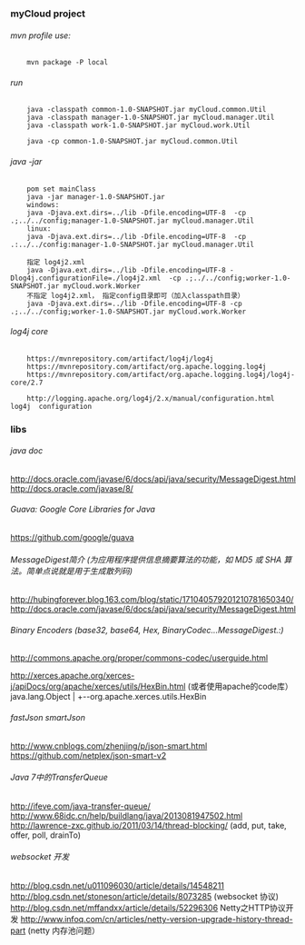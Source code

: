 ### myCloud project

###### mvn profile use:
        mvn package -P local
###### run
        java -classpath common-1.0-SNAPSHOT.jar myCloud.common.Util
        java -classpath manager-1.0-SNAPSHOT.jar myCloud.manager.Util
        java -classpath work-1.0-SNAPSHOT.jar myCloud.work.Util

        java -cp common-1.0-SNAPSHOT.jar myCloud.common.Util
###### java -jar
        pom set mainClass
        java -jar manager-1.0-SNAPSHOT.jar
        windows:
        java -Djava.ext.dirs=../lib -Dfile.encoding=UTF-8  -cp .;../../config;manager-1.0-SNAPSHOT.jar myCloud.manager.Util
        linux:
        java -Djava.ext.dirs=../lib -Dfile.encoding=UTF-8  -cp .:../../config:manager-1.0-SNAPSHOT.jar myCloud.manager.Util

        指定 log4j2.xml
        java -Djava.ext.dirs=../lib -Dfile.encoding=UTF-8 -Dlog4j.configurationFile=./log4j2.xml  -cp .;../../config;worker-1.0-SNAPSHOT.jar myCloud.work.Worker
        不指定 log4j2.xml， 指定config目录即可（加入classpath目录）
        java -Djava.ext.dirs=../lib -Dfile.encoding=UTF-8 -cp .;../../config;worker-1.0-SNAPSHOT.jar myCloud.work.Worker

###### log4j core
        https://mvnrepository.com/artifact/log4j/log4j
        https://mvnrepository.com/artifact/org.apache.logging.log4j
        https://mvnrepository.com/artifact/org.apache.logging.log4j/log4j-core/2.7

        http://logging.apache.org/log4j/2.x/manual/configuration.html     log4j  configuration

### libs
###### java doc
http://docs.oracle.com/javase/6/docs/api/java/security/MessageDigest.html
http://docs.oracle.com/javase/8/

###### Guava: Google Core Libraries for Java
https://github.com/google/guava
###### MessageDigest简介 (为应用程序提供信息摘要算法的功能，如 MD5 或 SHA 算法。简单点说就是用于生成散列码)
http://hubingforever.blog.163.com/blog/static/171040579201210781650340/
http://docs.oracle.com/javase/6/docs/api/java/security/MessageDigest.html
###### Binary Encoders   (base32, base64, Hex, BinaryCodec...MessageDigest.:)
http://commons.apache.org/proper/commons-codec/userguide.html

http://xerces.apache.org/xerces-j/apiDocs/org/apache/xerces/utils/HexBin.html   (或者使用apache的code库）
java.lang.Object
  |
  +--org.apache.xerces.utils.HexBin
###### fastJson   smartJson
http://www.cnblogs.com/zhenjing/p/json-smart.html
https://github.com/netplex/json-smart-v2

######  Java 7中的TransferQueue
http://ifeve.com/java-transfer-queue/
http://www.68idc.cn/help/buildlang/java/2013081947502.html
http://lawrence-zxc.github.io/2011/03/14/thread-blocking/   (add, put, take, offer, poll, drainTo)

###### websocket 开发
http://blog.csdn.net/u011096030/article/details/14548211
http://blog.csdn.net/stoneson/article/details/8073285  (websocket  协议)
http://blog.csdn.net/mffandxx/article/details/52296306   Netty之HTTP协议开发
http://www.infoq.com/cn/articles/netty-version-upgrade-history-thread-part   (netty 内存池问题）
